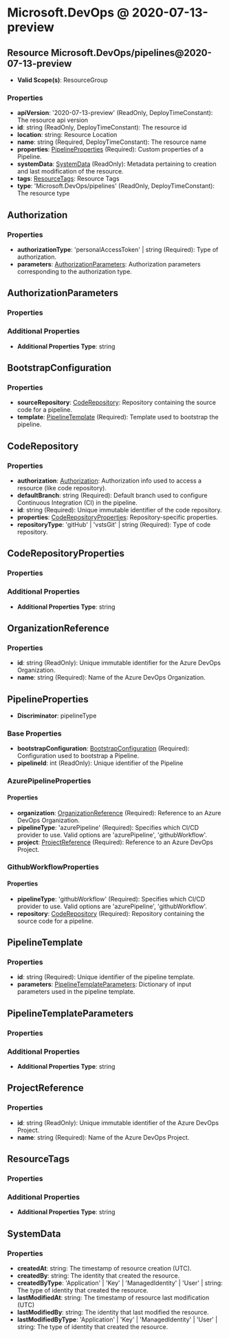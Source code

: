 # Microsoft.DevOps @ 2020-07-13-preview

## Resource Microsoft.DevOps/pipelines@2020-07-13-preview
* **Valid Scope(s)**: ResourceGroup
### Properties
* **apiVersion**: '2020-07-13-preview' (ReadOnly, DeployTimeConstant): The resource api version
* **id**: string (ReadOnly, DeployTimeConstant): The resource id
* **location**: string: Resource Location
* **name**: string (Required, DeployTimeConstant): The resource name
* **properties**: [PipelineProperties](#pipelineproperties) (Required): Custom properties of a Pipeline.
* **systemData**: [SystemData](#systemdata) (ReadOnly): Metadata pertaining to creation and last modification of the resource.
* **tags**: [ResourceTags](#resourcetags): Resource Tags
* **type**: 'Microsoft.DevOps/pipelines' (ReadOnly, DeployTimeConstant): The resource type

## Authorization
### Properties
* **authorizationType**: 'personalAccessToken' | string (Required): Type of authorization.
* **parameters**: [AuthorizationParameters](#authorizationparameters): Authorization parameters corresponding to the authorization type.

## AuthorizationParameters
### Properties
### Additional Properties
* **Additional Properties Type**: string

## BootstrapConfiguration
### Properties
* **sourceRepository**: [CodeRepository](#coderepository): Repository containing the source code for a pipeline.
* **template**: [PipelineTemplate](#pipelinetemplate) (Required): Template used to bootstrap the pipeline.

## CodeRepository
### Properties
* **authorization**: [Authorization](#authorization): Authorization info used to access a resource (like code repository).
* **defaultBranch**: string (Required): Default branch used to configure Continuous Integration (CI) in the pipeline.
* **id**: string (Required): Unique immutable identifier of the code repository.
* **properties**: [CodeRepositoryProperties](#coderepositoryproperties): Repository-specific properties.
* **repositoryType**: 'gitHub' | 'vstsGit' | string (Required): Type of code repository.

## CodeRepositoryProperties
### Properties
### Additional Properties
* **Additional Properties Type**: string

## OrganizationReference
### Properties
* **id**: string (ReadOnly): Unique immutable identifier for the Azure DevOps Organization.
* **name**: string (Required): Name of the Azure DevOps Organization.

## PipelineProperties
* **Discriminator**: pipelineType

### Base Properties
* **bootstrapConfiguration**: [BootstrapConfiguration](#bootstrapconfiguration) (Required): Configuration used to bootstrap a Pipeline.
* **pipelineId**: int (ReadOnly): Unique identifier of the Pipeline
### AzurePipelineProperties
#### Properties
* **organization**: [OrganizationReference](#organizationreference) (Required): Reference to an Azure DevOps Organization.
* **pipelineType**: 'azurePipeline' (Required): Specifies which CI/CD provider to use. Valid options are 'azurePipeline', 'githubWorkflow'.
* **project**: [ProjectReference](#projectreference) (Required): Reference to an Azure DevOps Project.

### GithubWorkflowProperties
#### Properties
* **pipelineType**: 'githubWorkflow' (Required): Specifies which CI/CD provider to use. Valid options are 'azurePipeline', 'githubWorkflow'.
* **repository**: [CodeRepository](#coderepository) (Required): Repository containing the source code for a pipeline.


## PipelineTemplate
### Properties
* **id**: string (Required): Unique identifier of the pipeline template.
* **parameters**: [PipelineTemplateParameters](#pipelinetemplateparameters): Dictionary of input parameters used in the pipeline template.

## PipelineTemplateParameters
### Properties
### Additional Properties
* **Additional Properties Type**: string

## ProjectReference
### Properties
* **id**: string (ReadOnly): Unique immutable identifier of the Azure DevOps Project.
* **name**: string (Required): Name of the Azure DevOps Project.

## ResourceTags
### Properties
### Additional Properties
* **Additional Properties Type**: string

## SystemData
### Properties
* **createdAt**: string: The timestamp of resource creation (UTC).
* **createdBy**: string: The identity that created the resource.
* **createdByType**: 'Application' | 'Key' | 'ManagedIdentity' | 'User' | string: The type of identity that created the resource.
* **lastModifiedAt**: string: The timestamp of resource last modification (UTC)
* **lastModifiedBy**: string: The identity that last modified the resource.
* **lastModifiedByType**: 'Application' | 'Key' | 'ManagedIdentity' | 'User' | string: The type of identity that created the resource.


